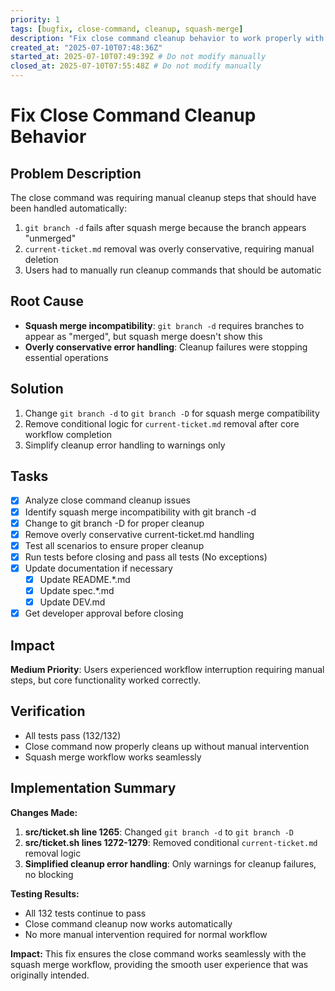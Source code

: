 ```yaml
---
priority: 1
tags: [bugfix, close-command, cleanup, squash-merge]
description: "Fix close command cleanup behavior to work properly with squash merge workflow"
created_at: "2025-07-10T07:48:36Z"
started_at: 2025-07-10T07:49:39Z # Do not modify manually
closed_at: 2025-07-10T07:55:48Z # Do not modify manually
---
```


# Fix Close Command Cleanup Behavior

## Problem Description

The close command was requiring manual cleanup steps that should have been handled automatically:

1. `git branch -d` fails after squash merge because the branch appears "unmerged"
2. `current-ticket.md` removal was overly conservative, requiring manual deletion
3. Users had to manually run cleanup commands that should be automatic

## Root Cause

- **Squash merge incompatibility**: `git branch -d` requires branches to appear as "merged", but squash merge doesn't show this
- **Overly conservative error handling**: Cleanup failures were stopping essential operations

## Solution

1. Change `git branch -d` to `git branch -D` for squash merge compatibility
2. Remove conditional logic for `current-ticket.md` removal after core workflow completion
3. Simplify cleanup error handling to warnings only

## Tasks

- [x] Analyze close command cleanup issues
- [x] Identify squash merge incompatibility with git branch -d
- [x] Change to git branch -D for proper cleanup
- [x] Remove overly conservative current-ticket.md handling
- [x] Test all scenarios to ensure proper cleanup
- [x] Run tests before closing and pass all tests (No exceptions)
- [x] Update documentation if necessary
  - [x] Update README.*.md
  - [x] Update spec.*.md
  - [x] Update DEV.md
- [x] Get developer approval before closing

## Impact

**Medium Priority**: Users experienced workflow interruption requiring manual steps, but core functionality worked correctly.

## Verification

- All tests pass (132/132)
- Close command now properly cleans up without manual intervention
- Squash merge workflow works seamlessly

## Implementation Summary

**Changes Made:**
1. **src/ticket.sh line 1265**: Changed `git branch -d` to `git branch -D`
2. **src/ticket.sh lines 1272-1279**: Removed conditional `current-ticket.md` removal logic
3. **Simplified cleanup error handling**: Only warnings for cleanup failures, no blocking

**Testing Results:**
- All 132 tests continue to pass
- Close command cleanup now works automatically
- No more manual intervention required for normal workflow

**Impact:**
This fix ensures the close command works seamlessly with the squash merge workflow, providing the smooth user experience that was originally intended.
